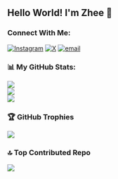 ## Hello World! I'm Zhee 👋


### Connect With Me:
[![Instagram](https://img.shields.io/badge/Instagram-%23E4405F.svg?logo=Instagram&logoColor=white)](https://instagram.com/zhll128) [![X](https://img.shields.io/badge/X-black.svg?logo=X&logoColor=white)](https://x.com/zhll128) [![email](https://img.shields.io/badge/Email-D14836?logo=gmail&logoColor=white)](mailto:zhelloahzarel13@gmail.com) 
### 📊 My GitHub Stats:
![](https://github-readme-stats.vercel.app/api?username=zhll128&theme=default&hide_border=false&include_all_commits=false&count_private=false)<br/>
![](https://nirzak-streak-stats.vercel.app/?user=zhll128&theme=default&hide_border=false)<br/>
![](https://github-readme-stats.vercel.app/api/top-langs/?username=zhll128&theme=default&hide_border=false&include_all_commits=false&count_private=false&layout=compact)

### 🏆 GitHub Trophies
![](https://github-profile-trophy.vercel.app/?username=zhll128&theme=default&no-frame=false&no-bg=true&margin-w=4)

### 🔝 Top Contributed Repo
![](https://github-contributor-stats.vercel.app/api?username=zhll128&limit=5&theme=default&combine_all_yearly_contributions=true)

